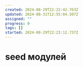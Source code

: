 ```yaml
---
created: 2024-08-29T22:22:42.763Z
updated: 2024-08-31T12:55:04.507Z
assigned: ""
progress: 0
tags: []
started: 2024-08-29T22:23:12.737Z
---
```


# seed модулей
